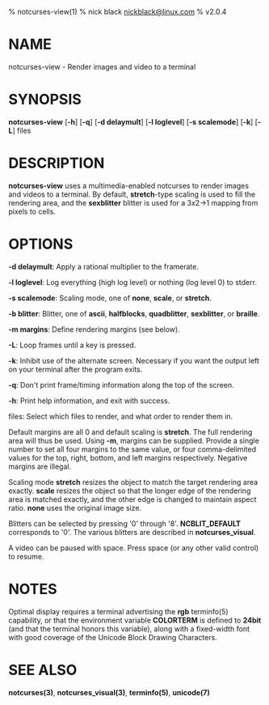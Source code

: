 % notcurses-view(1)
% nick black <nickblack@linux.com>
% v2.0.4

# NAME

notcurses-view - Render images and video to a terminal

# SYNOPSIS

**notcurses-view** [**-h**] [**-q**] [**-d delaymult**] [**-l loglevel**] [**-s scalemode**] [**-k**] [**-L**] files

# DESCRIPTION

**notcurses-view** uses a multimedia-enabled notcurses to render images
and videos to a terminal. By default, **stretch**-type scaling is used to
fill the rendering area, and the **sexblitter** blitter is used for a
3x2→1 mapping from pixels to cells.

# OPTIONS

**-d delaymult**: Apply a rational multiplier to the framerate.

**-l loglevel**: Log everything (high log level) or nothing (log level 0) to stderr.

**-s scalemode**: Scaling mode, one of **none**, **scale**, or **stretch**.

**-b blitter**: Blitter, one of **ascii**, **halfblocks**, **quadblitter**,
**sexblitter**, or **braille**.

**-m margins**: Define rendering margins (see below).

**-L**: Loop frames until a key is pressed.

**-k**: Inhibit use of the alternate screen. Necessary if you want the output left on your terminal after the program exits.

**-q**: Don't print frame/timing information along the top of the screen.

**-h**: Print help information, and exit with success.

files: Select which files to render, and what order to render them in.

Default margins are all 0 and default scaling is **stretch**. The full
rendering area will thus be used. Using **-m**, margins can be supplied.
Provide a single number to set all four margins to the same value, or four
comma-delimited values for the top, right, bottom, and left margins
respectively. Negative margins are illegal.

Scaling mode **stretch** resizes the object to match the target rendering
area exactly. **scale** resizes the object so that the longer edge of the
rendering area is matched exactly, and the other edge is changed to
maintain aspect ratio. **none** uses the original image size.

Blitters can be selected by pressing '0' through '8'. **NCBLIT_DEFAULT**
corresponds to '0'. The various blitters are described in
**notcurses_visual**.

A video can be paused with space. Press space (or any other valid control)
to resume.

# NOTES

Optimal display requires a terminal advertising the **rgb** terminfo(5)
capability, or that the environment variable **COLORTERM** is defined to
**24bit** (and that the terminal honors this variable), along with a
fixed-width font with good coverage of the Unicode Block Drawing Characters.

# SEE ALSO

**notcurses(3)**,
**notcurses_visual(3)**,
**terminfo(5)**,
**unicode(7)**
